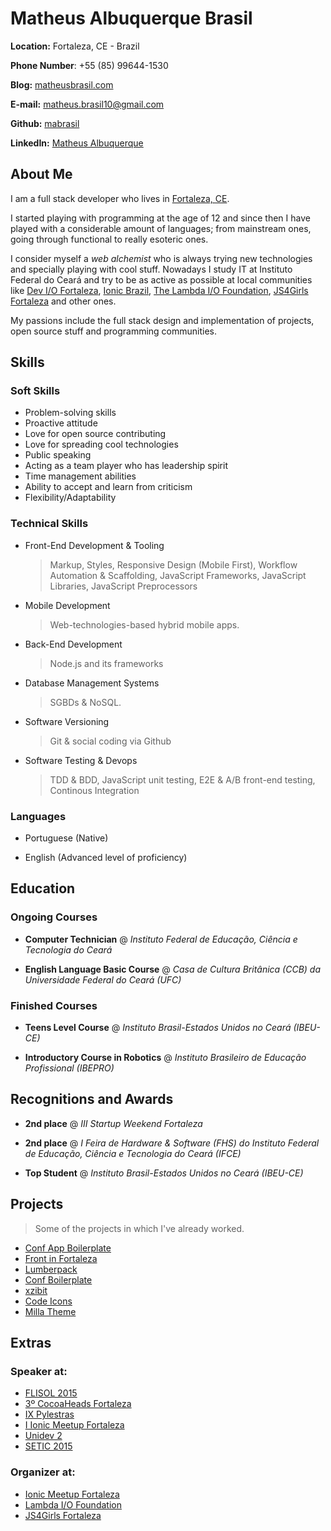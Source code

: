 # Matheus Albuquerque Brasil

**Location:** Fortaleza, CE - Brazil

**Phone Number**: +55 (85) 99644-1530

**Blog:** [matheusbrasil.com](http://matheusbrasil.com)

**E-mail:** matheus.brasil10@gmail.com

**Github:** [mabrasil](https://github.com/mabrasil)

**LinkedIn:** [Matheus Albuquerque](https://www.linkedin.com/in/matheusalbuquerque)

## About Me

I am a full stack developer who lives in [Fortaleza, CE](http://pt.wikipedia.org/wiki/Fortaleza).

I started playing with programming at the age of 12 and since then I have played with a considerable amount of languages; from mainstream ones, going through functional to really esoteric ones.

I consider myself a *web alchemist* who is always trying new technologies and specially playing with cool stuff. Nowadays I study IT at Instituto Federal do Ceará and try to be as active as possible at local communities like [Dev I/O Fortaleza](https://www.facebook.com/groups/fortalezadevelopers/), [Ionic Brazil](http://ionicbrazil.com/), [The Lambda I/O Foundation](https://github.com/lambda-io), [JS4Girls Fortaleza](http://js4girls-fortaleza.github.io/) and other ones.

My passions include the full stack design and implementation of projects, open source stuff and programming communities.

## Skills

### Soft Skills

- Problem-solving skills
- Proactive attitude
- Love for open source contributing
- Love for spreading cool technologies
- Public speaking
- Acting as a team player who has leadership spirit
- Time management abilities
- Ability to accept and learn from criticism
- Flexibility/Adaptability

### Technical Skills

- Front-End Development & Tooling

  > Markup, Styles, Responsive Design (Mobile First), Workflow Automation & Scaffolding, JavaScript Frameworks, JavaScript Libraries, JavaScript Preprocessors

- Mobile Development

  > Web-technologies-based hybrid mobile apps.

- Back-End Development

  > Node.js and its frameworks

- Database Management Systems

  > SGBDs & NoSQL.

- Software Versioning

  > Git & social coding via Github

- Software Testing & Devops

  > TDD & BDD, JavaScript unit testing, E2E & A/B front-end testing, Continous Integration

### Languages

- Portuguese (Native)

- English (Advanced level of proficiency)

## Education

### Ongoing Courses

- **Computer Technician** @ *Instituto Federal de Educação, Ciência e Tecnologia do Ceará*

- **English Language Basic Course** @ *Casa de Cultura Britânica (CCB) da Universidade Federal do Ceará (UFC)*

### Finished Courses

- **Teens Level Course** @ *Instituto Brasil-Estados Unidos no Ceará (IBEU-CE)*

- **Introductory Course in Robotics** @ *Instituto Brasileiro de Educação Profissional (IBEPRO)*

## Recognitions and Awards

- **2nd place** @ *III Startup Weekend Fortaleza*

- **2nd place** @ *I Feira de Hardware & Software (FHS) do Instituto Federal de Educação, Ciência e Tecnologia do Ceará (IFCE)*

- **Top Student** @ *Instituto Brasil-Estados Unidos no Ceará (IBEU-CE)*

## Projects

> Some of the projects in which I've already worked.

- [Conf App Boilerplate](https://github.com/devevents/conf-app-boilerplate)
- [Front in Fortaleza](https://play.google.com/store/apps/details?id=com.devevents.frontinfortaleza)
- [Lumberpack](https://github.com/mabrasil/lumberpack)
- [Conf Boilerplate](https://github.com/mabrasil/conf-boilerplate)
- [xzibit](https://github.com/mabrasil/xzibit)
- [Code Icons](https://github.com/mabrasil/codeicons)
- [Milla Theme](https://github.com/mabrasil/milla-theme)

## Extras

### Speaker at:

- [FLISOL 2015](http://flisolce.org/)
- [3º CocoaHeads Fortaleza](http://www.cocoaheads.com.br/agendas/detalhes/79/)
- [IX Pylestras](http://pylestras.org/evento/ix-pylestras/)
- [I Ionic Meetup Fortaleza](http://www.meetup.com/pt/Ionic-Ceara/events/224620543/)
- [Unidev 2](http://unidevce.github.io/)
- [SETIC 2015](http://www.seti.ufc.br/)

### Organizer at:

- [Ionic Meetup Fortaleza](http://ionicbrazil.com/)
- [Lambda I/O Foundation](https://github.com/lambda-io)
- [JS4Girls Fortaleza](http://js4girls-fortaleza.github.io/)
